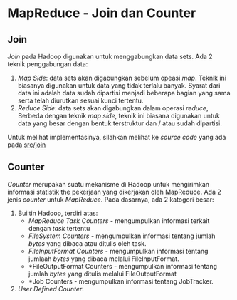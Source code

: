 # MapReduce - Join dan Counter

## Join

*Join* pada Hadoop digunakan untuk menggabungkan data sets. Ada 2 teknik penggabungan data:

1.  *Map Side*: data sets akan digabungkan sebelum opeasi *map*. Teknik ini biasanya digunakan untuk data yang tidak terlalu banyak. Syarat dari data ini adalah data sudah dipartisi menjadi beberapa bagian yang sama serta telah diurutkan sesuai kunci tertentu.
2.  *Reduce Side*: data sets akan digabungkan dalam operasi *reduce*, Berbeda dengan teknik *map side*, teknik ini biasana digunakan untuk data yang besar dengan bentuk terstruktur dan / atau sudah dipartisi.

Untuk melihat implementasinya, silahkan melihat ke *source code* yang ada pada [src/join](src/join)

## Counter

*Counter* merupakan suatu mekanisme di Hadoop untuk mengirimkan informasi statistik the pekerjaan yang dikerjakan oleh MapReduce. Ada 2 jenis *counter* untuk *MapReduce*. Pada dasarnya, ada 2 katogori besar:

1.  Builtin Hadoop, terdiri atas:
    * *MapReduce Task Counters* - mengumpulkan informasi terkait dengan *task* tertentu
    * *FileSystem Counters* - mengumpulkan informasi tentang jumlah *bytes* yang dibaca atau ditulis oleh task.
    * *FileInputFormat Counters* - mengumpulkan informasi tentang jumlaah *bytes* yang dibaca melalui FileInputFormat.
    * *FileOutputFormat Counters - mengumpulkan informasi tentang jumlah *bytes* yang ditulis melalui FileOutputFormat
    * *Job Counters - mengumpulkan informasi tentang JobTracker.
2.  *User Defined Counter*.


